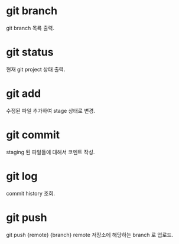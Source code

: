 # git branch

git branch 목룍 출력.

# git status

현재 git project 상태 출력.

# git add

수정된 파일 추가하여 stage 상태로 변경.

# git commit

staging 된 파일들에 대해서 코멘트 작성.

# git log

commit history 조회.

# git push

git push {remote} {branch} remote 저장소에 해당하는 
branch 로 업로드.
